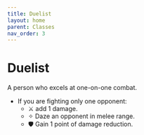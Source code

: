 ```yaml
---
title: Duelist
layout: home
parent: Classes
nav_order: 3
---
```


# Duelist
A person who excels at one-on-one combat.

*  If you are fighting only one opponent:
    *  ⚔ add 1 damage.
    *  ✧ Daze an opponent in melee range.
    *  🛡 Gain 1 point of damage reduction.